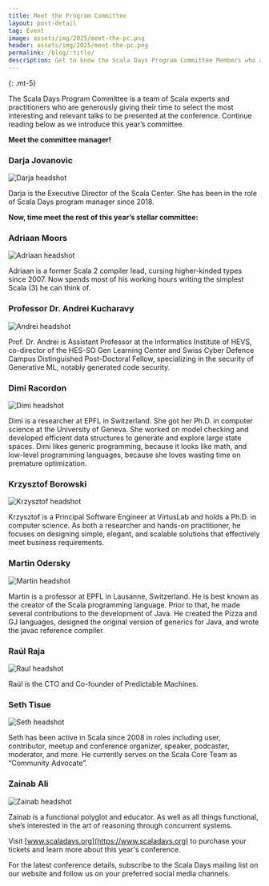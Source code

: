 ```yaml
---
title: Meet the Program Committee
layout: post-detail
tag: Event
image: assets/img/2025/meet-the-pc.png
header: assets/img/2025/meet-the-pc.png
permalink: /blog/:title/
description: Get to know the Scala Days Program Committee Members who are helping to shape this year's conference.
---
```

{: .mt-5}

The Scala Days Program Committee is a team of Scala experts and practitioners who are generously giving their time to select the most interesting and relevant talks to be presented at the conference. Continue reading below as we introduce this year’s committee.


**Meet the committee manager!**
### Darja Jovanovic

![Darja headshot](/img/assets/team/darja-jovanovic.jpg)

Darja is the Executive Director of the Scala Center. She has been in the role of Scala Days program manager since 2018.


**Now, time meet the rest of this year’s stellar committee:**

### Adriaan Moors

![Adriaan headshot](/img/assets/team/AdriaanMoors.jpg)  

Adriaan is a former Scala 2 compiler lead, cursing higher-kinded types since 2007. Now spends most of his working hours writing the simplest Scala (3) he can think of.


### Professor Dr. Andrei Kucharavy

![Andrei headshot](/img/assets/team/AndreiKucharavy.jpg)  

Prof. Dr. Andrei is Assistant Professor at the Informatics Institute of HEVS, co-director of the HES-SO Gen Learning Center and Swiss Cyber Defence Campus Distinguished Post-Doctoral Fellow, specializing in the security of Generative ML, notably generated code security.


### Dimi Racordon

![Dimi headshot](/img/assets/team/DimiRacordon.jpg)  

Dimi is a researcher at EPFL in Switzerland. She got her Ph.D. in computer science at the University of Geneva. She worked on model checking and developed efficient data structures to generate and explore large state spaces. Dimi likes generic programming, because it looks like math, and low-level programming languages, because she loves wasting time on premature optimization.


### Krzysztof Borowski

![Krzysztof headshot](/img/assets/workshops/KrzysztofBorowski.jpg)  

Krzysztof is a Principal Software Engineer at VirtusLab and holds a Ph.D. in computer science. As both a researcher and hands-on practitioner, he focuses on designing simple, elegant, and scalable solutions that effectively meet business requirements.


### Martin Odersky

![Martin headshot](/img/assets/team/martin-odersky.jpg)  

Martin is a professor at EPFL in Lausanne, Switzerland. He is best known as the creator of the Scala programming language. Prior to that, he made several contributions to the development of Java. He created the Pizza and GJ languages, designed the original version of generics for Java, and wrote the javac reference compiler.


### Raúl Raja

![Raul headshot](/img/assets/team/RaulRaja.jpg)  

Raúl is the CTO and Co-founder of Predictable Machines.


### Seth Tisue

![Seth headshot](/img/assets/team/SethTisue.jpg)  

Seth has been active in Scala since 2008 in roles including user, contributor, meetup and conference organizer, speaker, podcaster, moderator, and more. He currently serves on the Scala Core Team as “Community Advocate”.


### Zainab Ali  

![Zainab headshot](/img/assets/team/ZainabAli.jpg)

Zainab is a functional polyglot and educator. As well as all things functional, she’s interested in the art of reasoning through concurrent systems.


Visit [www.scaladays.org](https://www.scaladays.org) to purchase your tickets and learn more about this year's conference.  

For the latest conference details, subscribe to the Scala Days mailing list on our website and follow us on your preferred social media channels.

